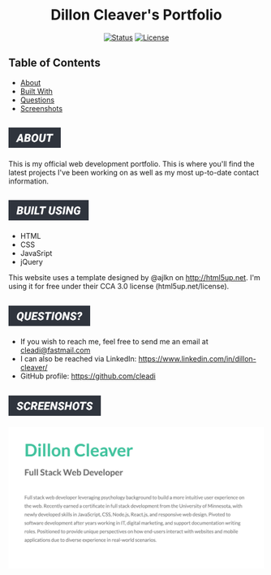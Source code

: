 <h1 align="center">Dillon Cleaver's Portfolio</h1>

<div align="center">

[![Status](https://img.shields.io/badge/status-active-success.svg)]()
[![License](https://img.shields.io/badge/license-MIT-blue.svg)](/LICENSE)

</div>

## Table of Contents

- [About](#about)
- [Built With](#built_using)
- [Questions](#questions)
- [Screenshots](#screenshots)

## <a href="#readme-badge"><img id="about" src="https://github.com/teamjuli0/readme-badges/blob/main/themes/clean-dark/menu-categories/about.png?raw=true" style="height: 40px"></a>

This is my official web development portfolio. This is where you'll find the latest projects I've been working on as well as my most up-to-date contact information.

## <a href="#readme-badge"><img id="built_using" src="https://github.com/teamjuli0/readme-badges/blob/main/themes/clean-dark/menu-categories/built-using.png?raw=true" style="height: 40px"></a>

- HTML
- CSS
- JavaSript
- jQuery

This website uses a template designed by @ajlkn on http://html5up.net. I'm using it for free under their CCA 3.0 license (html5up.net/license).

## <a href="#readme-badge"><img id="questions" src="https://github.com/teamjuli0/readme-badges/blob/main/themes/clean-dark/menu-categories/questions-alt.png?raw=true" style="height: 40px"></a>

- If you wish to reach me, feel free to send me an email at cleadi@fastmail.com
- I can also be reached via LinkedIn: https://www.linkedin.com/in/dillon-cleaver/
- GitHub profile: https://github.com/cleadi

## <a href="#readme-badge"><img id="screenshots" src="https://github.com/teamjuli0/readme-badges/blob/main/themes/clean-dark/menu-categories/screenshots.png?raw=true" style="height: 40px"></a>

![dillon-cleaver-placeholder](./images/dillon-cleaver-placeholder.png)